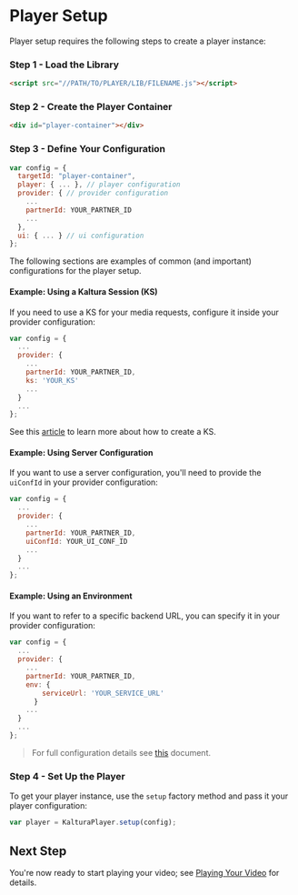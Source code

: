 # Player Setup
Player setup requires the following steps to create a player instance:
### Step 1 - Load the Library
```html
<script src="//PATH/TO/PLAYER/LIB/FILENAME.js"></script>
```
### Step 2 - Create the Player Container
```html
<div id="player-container"></div>
```
### Step 3 - Define Your Configuration
```js
var config = {
  targetId: "player-container",
  player: { ... }, // player configuration
  provider: { // provider configuration
    ...
    partnerId: YOUR_PARTNER_ID
    ...
  },
  ui: { ... } // ui configuration
};
```

The following sections are examples of common (and important) configurations for the player setup. 

#### Example: Using a Kaltura Session (KS)
If you need to use a KS for your media requests, configure it inside your provider configuration:
```js
var config = {
  ...
  provider: {
    ...
    partnerId: YOUR_PARTNER_ID,
    ks: 'YOUR_KS'
    ...
  }
  ...
};
``` 
See this [article](https://vpaas.kaltura.com/documentation/VPaaS-API-Getting-Started/how-to-create-kaltura-session.html) to learn more about how to create a KS.
#### Example: Using Server Configuration
If you want to use a server configuration, you'll need to provide the `uiConfId` in your provider configuration:
```js
var config = {
  ...
  provider: {
    ...
    partnerId: YOUR_PARTNER_ID,
    uiConfId: YOUR_UI_CONF_ID
    ...
  }
  ...
};
``` 

#### Example: Using an Environment
If you want to refer to a specific backend URL, you can specify it in your provider configuration:
```js
var config = {
  ...
  provider: {
    ...
    partnerId: YOUR_PARTNER_ID,
    env: {
        serviceUrl: 'YOUR_SERVICE_URL'
      }
    ...
  }
  ...
};
``` 
> For full configuration details see [this]() document. 


### Step 4 - Set Up the Player
To get your player instance, use the `setup` factory method and pass it your player configuration: 
```js
var player = KalturaPlayer.setup(config);
```

## Next Step
You're now ready to start playing your video; see [Playing Your Video]() for details.

